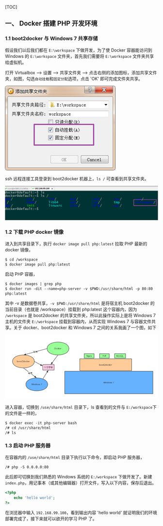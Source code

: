 

[TOC]
## 一、 Docker 搭建 PHP 开发环境
### 1.1 boot2docker 与 Windows 7 共享存储

假设我们以后我们都在 `E:\workspace` 下做开发，为了使 Docker 容器能访问到 Windows 的 `E:\workspace` 文件夹，首先我们需要将 `E:\workspace` 文件夹共享给虚拟机。

打开 Virtualbox --> 设置 --> 共享文件夹 --> 点击右侧的添加图标，添加共享文件夹，如图，勾选`自动挂载`和`固定分配`选项，点击 'OK' 即可完成文件夹共享。

![](images/sharing-disk.png)



ssh 远程连接工具登录到 boot2docker 机器上，`ls /` 可查看到共享文件夹。

![](images/show-sharing-disk.png)



### 1.2 下载 PHP docker 镜像

进入到共享目录下，执行 `docker image pull php:latest`  拉取 PHP 最新的 docker 镜像，

```shell
$ cd /workspace
$ docker image pull php:latest
```

启动 PHP 容器，

```shell
$ docker images | grep php
$ docker run -dit --name=php-server -v $PWD:/usr/share/html -p 80:80 php:latest
```

其中 -v 是数据卷共享，`-v $PWD:/usr/share/html` 是将宿主机 boot2docker 的当前目录（也就是 /workspace）挂载到 php:latest 这个容器内，因为 `/workspace` 是 boot2docker 的共享文件夹，所以此操作实际上是将 Windows 7 主机的文件夹 `E:/workspace` 挂载到容器内，从而实现 Windows 7 与容器文件共享。关于 docker、boot2docker 和 Windows 7 之间的关系我画了一个图，如下

![](images/storage-sharing.png)

进入容器，切换到 `/use/share/html` 目录下，ls 查看到的文件与 `E:/workspace`下的文件是一样的，

```shell
$ docker exec -it php-server bash
/# cd /usr/share/html
/# ls
```



### 1.3 启动 PHP 服务器

在容器内的 `/use/share/html` 目录下执行以下命令，即启动 PHP 服务器，

```shell
/# php -S 0.0.0.0:80
```

此后即可切换到我们熟悉的 Windows 系统的 `E:/workspace`  下做开发了。新建 `index.php`，用记事本（或其他编辑器）打开文件，写入以下内容，保存后退出。

```php
<?php
    echo 'hello world';
?>
```

在浏览器中输入 `192.168.99.100`，看到输出内容 'hello world' 就证明我们的环境部署完成了，接下来就可以欲开的学习 PHP 了。